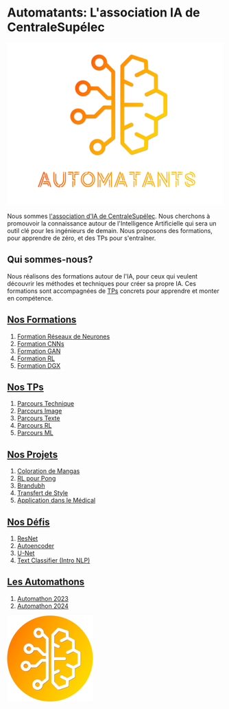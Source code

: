 # Automatants: L'association IA de CentraleSupélec

![](/logo_transparent_bg.png)

Nous sommes [l'association d'IA de CentraleSupélec](https://automatants.cs-campus.fr/). 
Nous cherchons à promouvoir la connaissance autour de l'Intelligence Artificielle qui sera un outil clé pour les ingénieurs de demain. 
Nous proposons des formations, pour apprendre de zéro, et des TPs pour s'entraîner.

## Qui sommes-nous?
Nous réalisons des formations autour de l'IA, pour ceux qui veulent découvrir les méthodes et techniques pour créer sa propre IA. Ces formations sont accompagnées de [TPs](https://github.com/Automatants/travaux-pratiques) concrets pour apprendre et monter en compétence.

## [Nos Formations](https://github.com/Automatants/formations)

1. [Formation Réseaux de Neurones](https://github.com/Automatants/formations/tree/main/R%C3%A9seaux_de_Neurones)
2. [Formation CNNs](https://github.com/Automatants/formations/tree/main/R%C3%A9seaux_%C3%A0_convolution)
3. [Formation GAN](https://github.com/Automatants/formations/tree/main/Introduction_aux_GAN)
4. [Formation RL](https://github.com/Automatants/formations/tree/main/Apprentissage_par_renforcement)
5. [Formation DGX](https://github.com/Automatants/formations/tree/main/DGX)

## [Nos TPs](https://github.com/Automatants/travaux-pratiques)

1. [Parcours Technique](https://github.com/Automatants/travaux-pratiques/tree/master/Parcours_Technique)
2. [Parcours Image](https://github.com/Automatants/travaux-pratiques/tree/master/Parcours_Image)
3. [Parcours Texte](https://github.com/Automatants/travaux-pratiques/tree/master/Parcours_Texte)
4. [Parcours RL](https://github.com/Automatants/travaux-pratiques/tree/master/Parcours_RL)
5. [Parcours ML](https://github.com/Automatants/travaux-pratiques/tree/master/Parcours_ML)

## [Nos Projets](https://github.com/Automatants/Projet)

1. [Coloration de Mangas](https://github.com/Automatants/Projet/tree/main/Colorisation)
2. [RL pour Pong](https://github.com/Automatants/Projet/tree/main/Pong_RL)
3. [Brandubh](https://github.com/Automatants/Projet/tree/main/Brandubh)
4. [Transfert de Style](https://github.com/Automatants/Projet/tree/main/Transfert_de_Style)
5. [Application dans le Médical](https://github.com/Automatants/Projet/tree/main/Medical)

## [Nos Défis](https://github.com/Automatants/travaux-pratiques#d%C3%A9fis)

1. [ResNet](https://sharing.cs-campus.fr/compete/90)
2. [Autoencoder](https://sharing.cs-campus.fr/compete/89)
3. [U-Net](https://sharing.cs-campus.fr/compete/89)
4. [Text Classifier (Intro NLP)](https://sharing.cs-campus.fr/compete/100)

## [Les Automathons](https://github.com/Automatants/Automathon/tree/main)

1. [Automathon 2023](https://github.com/Automatants/Automathon/tree/main/Automathon%201)
2. [Automathon 2024](https://www.kaggle.com/competitions/automathon-2024-deepfake-detection)

 ![](/logo_mini.png)
